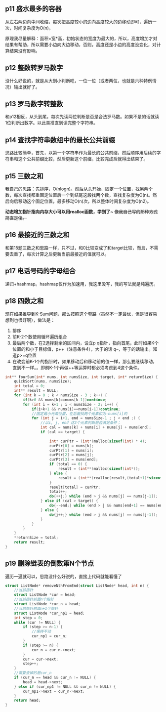 ## p11 盛水最多的容器

从左右两边向中间收缩，每次把高度较小的边向高度较大的边移动即可，遍历一次，时间复杂度为O(n)。

原理我尽量解释：面积=宽*高，初始状态的宽度为最大的，所以，高度增加才对结果有帮助，所以需要小边向大边移动，否则，高度还是小边的高度没变化，对计算结果没有影响。

## p12 整数转罗马数字

没什么好说的，就是从大到小判断吧，一位一位（或者两位，也就是六种特例情况）输出就好了。

## p13 罗马数字转整数

和p12相反，从头到尾，每次先读两位判断是否是合法罗马数。如果不是的话就读1位判断出数字。以此类推直到读完整个字符串。

## p14 查找字符串数组中的最长公共前缀 

思路比较简单，首先，以第一个字符串作为最长的公共前缀，然后顺序用后续的字符串和这个公共前缀比较，然后更新这个前缀。比较完成后就得出结果了。

## p15 三数之和

我自己的思路：先排序，O(nlogn)。然后从头开始，固定一个位置，找另两个数，每次查找都重固定位置后一个到结尾这段找两个数，查找复杂度为O(n)。然后向后移动这个固定位置，最多移动O(n)次，所以整体时间复杂度为O(n2)。

**动态增加指针指向内存大小可以用realloc函数，学到了~** ~~像我自己写的那种方式简直是傻。~~

## p16 最接近的三数之和

和第15题三数之和思路一样，只不过，和0比较变成了和target比较，而且，不需要去重了，每次计算之后更新当前最接近的值就可以。

## p17 电话号码的字母组合

递归+hashmap。hashmap仅作为加速用，我这里没写，我的写法就是纯遍历。

## p18 四数之和

现在如果推导到K-Sum问题，那么按照这个套路（虽然不一定最优，但是很容易想到也很好啊），做法是：  

1. 排序
2. 前K-2个数使用循环遍历组合  
3. 最后两个数，在2选择剩余的区间内，设立p q指针，指向首尾，此时如果K个位置的和小于目标值，p++（注意条件4），大于的话 q–，等于的话输出。知道p>=q位置  
4. 在改变前K-1个的指针时，如果移动后和移动前的值一样，那么要继续移动，直到不一样。。即前K-1个再做++等运算时都必须考虑到4这个条件。

```c
int** fourSum(int* nums, int numsSize, int target, int* returnSize) {
    quickSort(nums, numsSize);
    int total = 0;
    int** result = NULL;
    for (int k = 0 ; k < numsSize - 3 ; k++) {
        if(k>0 && nums[k]==nums[k-1])continue;
        for (int i = k+1 ; i < numsSize - 2; i++) {
            if(i>k+1 && nums[i]==nums[i-1])continue;
            //固定最小元素位置，在后面找两个元素和为-nums[i]的
            for (int j = i+1, end = numsSize-1 ; j < end ;) {
                //以i, j, end 这3个元素判断是否满足条件；
                int cal = nums[k] + nums[i] + nums[j] + nums[end];
                if (cal == target) {
                    
                    int* curPtr = (int*)malloc(sizeof(int) * 4);
                    curPtr[0] = nums[k];
                    curPtr[1] = nums[i];
                    curPtr[2] = nums[j];
                    curPtr[3] = nums[end];
                    if (total == 0) {
                        result = (int**)malloc(sizeof(int*));
                    } else {
                        result = (int**)realloc(result,(total+1)*sizeof(int*));
                    }
                    result[total] = curPtr;
                    total++;
                    do{++j;} while (end > j && nums[j] == nums[j-1]);
                } else if (cal > target) {
                    do{--end;} while (end > j && nums[end+1] == nums[end]);
                } else {
                    do{j++;} while (end > j && nums[j] == nums[j-1]);
                }
            }
        }
    }
    *returnSize = total;
    return result;
}
```

## p19 删除链表的倒数第N个节点 

遍历一遍就可以，思路没什么好说的，直接上代码就能看懂了

```c
struct ListNode* removeNthFromEnd(struct ListNode* head, int n) {
    //当前指针
    struct ListNode *cur = head;
    //当前指针前面n个指针
    struct ListNode *cur_n = head;
    //当前指针前面n+1个指针
    struct ListNode *cur_np1 = head;
    int step = 0;
    while (cur != NULL) {
        if (step >= n-1) {
            //保持不动
            cur_np1 = cur_n;
        }
        if (step >= n) {
            cur_n = cur_n->next;
        }
        cur = cur->next;
        step++;
    }
    //需要去掉的是cur_n
    if (cur_n == head && cur_n != NULL) {
        head = head->next;
    } else if (cur_np1 != NULL && cur_n != NULL) {
        cur_np1->next = cur_n->next;
    }
    return head;
}
```

